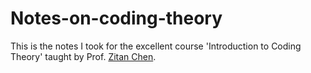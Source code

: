 # Notes-on-coding-theory
This is the notes I took for the excellent course 'Introduction to Coding Theory' taught by Prof. [Zitan Chen](https://sse.cuhk.edu.cn/en/faculty/chenzitan).
